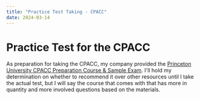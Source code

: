 ```yaml
---
title: "Practice Test Taking - CPACC"
date: 2024-03-14
---
```


# Practice Test for the CPACC

As preparation for taking the CPACC, my company provided the [Princeton University CPACC Preparation Course & Sample Exam](https://iaap.edunext.io/courses/course-v1:IAAP+CPACC+2021/about). I'll hold my determination on whether to recommend it over other resources until I take the actual test, but I will say the course that comes with that has more in quantity and more involved questions based on the materials.
